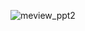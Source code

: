 ![meview_ppt2](https://github.com/meView/.github/assets/54920289/0ab2fd1b-a4a2-4950-b040-918a1469de03)
